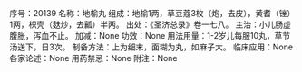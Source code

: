 序号：20139
名称：地榆丸
组成：地榆1两，草豆蔻3枚（炮，去皮），黄耆（锉）1两，枳壳（麸炒，去瓤）半两。
出处：《圣济总录》卷一七八。
主治：小儿肠虚腹胀，泻血不止。
加减：None
功效：None
用法用量：1-2岁儿每服10丸，草节汤送下，日3次。
制备方法：上为细末，面糊为丸，如麻子大。
临床应用：None
各家论述：None
用药禁忌：None
附注：None

